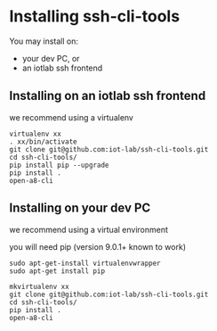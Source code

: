 Installing ssh-cli-tools
========================

You may install on:
- your dev PC, or
- an iotlab ssh frontend


Installing on an iotlab ssh frontend
------------------------------------

we recommend using a virtualenv

	virtualenv xx
	. xx/bin/activate
	git clone git@github.com:iot-lab/ssh-cli-tools.git
	cd ssh-cli-tools/
	pip install pip --upgrade
	pip install .
	open-a8-cli


Installing on your dev PC
-------------------------

we recommend using a virtual environment

you will need pip (version 9.0.1+ known to work)

	sudo apt-get-install virtualenvwrapper
	sudo apt-get install pip

	mkvirtualenv xx
	git clone git@github.com:iot-lab/ssh-cli-tools.git
	cd ssh-cli-tools/
	pip install .
	open-a8-cli
